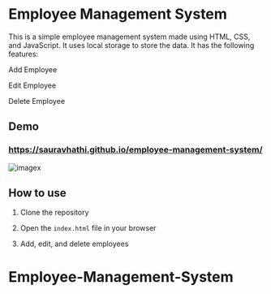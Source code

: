 # Employee Management System

This is a simple employee management system made using HTML, CSS, and JavaScript. It uses local storage to store the data. It has the following features:

Add Employee

Edit Employee

Delete Employee

## Demo
### https://sauravhathi.github.io/employee-management-system/

![image](https://user-images.githubusercontent.com/61316762/201523568-51e1ed64-26ab-43e6-b34c-a1687c8097d3.png)x

## How to use

1. Clone the repository

2. Open the `index.html` file in your browser

3. Add, edit, and delete employees
# Employee-Management-System
